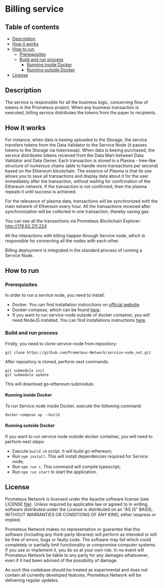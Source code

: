 # Billing service

## Table of contents

- [Description](#description)
- [How it works](#how-it-works)
- [How to run](#how-to-run)
    - [Prerequisites](#prerequisites)
    - [Build and run process](#build-and-run-process)
        - [Running inside Docker](#running-inside-docker)
        - [Running outside Docker](#running-outside-docker)
- [License](#license)

## Description

The service is responsible for all the business logic, concerning flow of tokens in the Prometeus project. When any business transaction is executed, billing service distributes the tokens from the payer to recipients. 

## How it works

For instance, when data is beeing uploaded to the Storage, the service transfers tokens from the Data Validator to the Service Node (it passes tokens to the Storage via tokenswap). When data is beeing purchased, the service distributes tokens recieved from the Data Mart between Data Validator and Data Owner. Each transaction is stored in a Plasma - tree-like structure of numerous chains (able to handle more transactions per second) based on the Ethereum blockchain. The essence of Plasma is that its use allows you to save all transactions and display data about it for the user immediately after the transaction, without waiting for confirmation of the Ethereum network. If the transaction is not confirmed, then the plasma repeats it until success is achieved.

For the relevance of plasma data, transactions will be synchronized with the main network of Ethereum every hour. 
All the transactions received after synchronization will be collected in one transaction, thereby saving gas.

You can see all the transactions via Prometeus Blockchain Explorer: http://178.62.211.224

All the interactions with billing happen through Service node, which is responsible for connecting all the nodes with each other.

Billing deployment is integrated in the standard process of running a Service Node.

## How to run

### Prerequisites

In order to run a service node, you need to install:
- Docker. You can find installation instructions on 
[official website](https://docs.docker.com/install/).
- Docker-compose, which can be found 
[here](https://docs.docker.com/compose/install/).
- If you want to run service-node outside of docker container, 
you will need NodeJS installed. 
You can find installations instructions [here](https://nodejs.org/en/download/).

### Build and run process

Firstly, you need to clone service-node from repository:

````
git clone https://github.com/Prometeus-Network/service-node_net.git
````

After repository is cloned, perform next commands:

````
git submodule init
git submodule update
````

This will download go-ethereum submodule.

#### Running inside Docker

To run Service node inside Docker, execute the following command:

````
docker-compose up --build
````

#### Running outside Docker

If you want to run service node outside docker container, you will need to perform next steps:
- Execute `build.sh` script. It will build go-ethereum;
- Run `npm install`. 
This will install dependencies required for Service node;
- Run `npm run c`. This command will compile typescript;
- Run `npm run start` to start the application.
 
## License

Prometeus Network is licensed under the Apache software license (see LICENSE [file](https://github.com/Prometeus-Network/prometeus/blob/master/LICENSE)). Unless required by applicable law or agreed to in writing, software distributed under the License is distributed on an "AS IS" BASIS, WITHOUT WARRANTIES OR CONDITIONS OF ANY KIND, either \express or implied.

Prometeus Network makes no representation or guarantee that this software (including any third-party libraries) will perform as intended or will be free of errors, bugs or faulty code. The software may fail which could completely or partially limit functionality or compromise computer systems. If you use or implement it, you do so at your own risk. In no event will Prometeus Network be liable to any party for any damages whatsoever, even if it had been advised of the possibility of damage.

As such this codebase should be treated as experimental and does not contain all currently developed features. Prometeus Network will be delivering regular updates.
